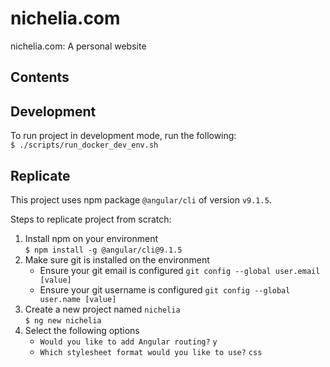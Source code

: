# nichelia.com
nichelia.com: A personal website

## Contents


## Development
To run project in development mode, run the following:  
`$ ./scripts/run_docker_dev_env.sh`

## Replicate
This project uses npm package `@angular/cli` of version `v9.1.5`.

Steps to replicate project from scratch:

1. Install npm on your environment  
`$ npm install -g @angular/cli@9.1.5`  
2. Make sure git is installed on the environment
    * Ensure your git email is configured `git config --global user.email [value]`
    * Ensure your git username is configured `git config --global user.name [value]`
3. Create a new project named `nichelia`  
`$ ng new nichelia`  
4. Select the following options
    * `Would you like to add Angular routing?` `y`
    * `Which stylesheet format would you like to use?` `css`